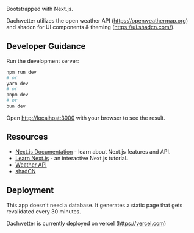 Bootstrapped with Next.js.

Dachwetter utilizes the open weather API (https://openweathermap.org) and shadcn for UI components & theming (https://ui.shadcn.com/).

## Developer Guidance

Run the development server:

```bash
npm run dev
# or
yarn dev
# or
pnpm dev
# or
bun dev
```

Open [http://localhost:3000](http://localhost:3000) with your browser to see the result.

## Resources

- [Next.js Documentation](https://nextjs.org/docs) - learn about Next.js features and API.
- [Learn Next.js](https://nextjs.org/learn) - an interactive Next.js tutorial.
- [Weather API](https://openweathermap.org)
- [shadCN](https://ui.shadcn.com/)

## Deployment

This app doesn't need a database. It generates a static page that gets revalidated every 30 minutes. 

Dachwetter is currently deployed on vercel (https://vercel.com)
